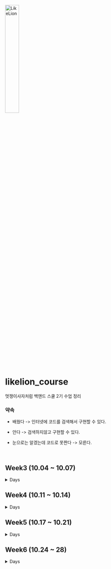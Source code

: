 <img src="https://user-images.githubusercontent.com/101695482/193738973-d6a68b74-cc8f-4486-b068-301374dc4ef6.jpg" width="30%" height="30%" title="LikeLion" alt="LikeLion"></img>
# likelion_course
멋쟁이사자처럼 백앤드 스쿨 2기 수업 정리

### 약속
 - 배웠다 -> 인터넷에 코드를 검색해서 구현할 수 있다.
 - 안다 -> 검색하지않고 구현할 수 있다.


 - 눈으로는 알겠는데 코드로 못짠다 -> 모른다.
<br>

## Week3 (10.04 ~ 10.07) 
<details><summary> Days </summary>

### day 2
 - git, github, source tree
 - Array
 - 화폐 매수를 구하는 프로그램 
 - 코드업 (코딩테스트)
   + 1156 : 짝수와 홀수
   + 1161 : 홀수와 짝수 그리고 더하기
   
### day 3
 - Intellij github Java Project 빌드
   + branch
   + git remote swap
 - Class 사용 이유
   + Constructor
   + calculator 구현
     + interface 사용
 - Collection
   - List
     - ArrayList

### day 4
- Collection
    - List
        - ArrayList
    - map
    - set
      - HashSet
        - Deduplication alphabet, number
- File
  - Read
      - one Byte Read
      - N Byte Read
      - Line Read

### day 5
- 대용량 데이터 처리
  - 2021 서울에서 가장 많이 이사간 지역 분석

</details>

## Week4 (10.11 ~ 10.14) 
<details><summary> Days </summary>

### day 2
 - Programmers
   - 자릿수 더하기
 - Code Up
   - C1278, 1620
 - AWS
   - Docker
     - MySQL 연결
   - Xshell
 - MySQL
   - create table
   - insert values

### day 3
- Algorithm
  - Code Up
    - getMaxOrMin
      - C1278, 1620
- 대용량 데이터 가공
  - MySQL
    - 서울시 병의원 데이터
  - Parse OOP 활용

### day 4
- Algorithm
    - Sort
      - bubble Sort
- 대용량 데이터 가공
  - TDD
  - DB Insert
  - parse

### day 5
- Algorithm
  - Sort
    - Insertion Sort
</details>

## Week5 (10.17 ~ 10.21)

<details><summary> Days </summary>

### day 1
- Algorithm
  - RepeatWrite
- codeup
  - c1443
- DB & Gradle 연결
  - select, insert

### day 2
- Algorithm
  - 정사각형, 직사각형 그리기
- codeup
    - c1859

### day 3
- Data Structure
    - Stack
      - push()
      - pop()
- codeup
    - c1859
- Spring 연결
  - Inversion of Control
- Single Ton Pattern
- 
### day 4
- Data Structure
    - Stack
      - isEmpty()
      - EmptyStackException

- Spring
  - TDD

### day 5
- Stack
  - codeup
  - programmers
- Spring
  - 전략 패턴
</details>

## Week6 (10.24 ~ 28)

<details>
<summary> Days </summary>

### day 1
- Algorithm
  - PriorityQueue
- Programmers
  - p42746
- Spring

### day 2
- Algorithm
  - Hash
- Programmers
  - p42576
- Spring
  - 토비의 스프링 1 ~ 3장 복습

### day 3
- Algorithm
  - Hash
    - Node 추가
- Spring
### day 3
- Algorithm
  - Hash
    - Node 추가
- Spring

### day 4
- Algorithm
  - Hash
    - Programmers
      - p 42576
- Spring
  - Get, Post, Put, Delete
  - Swagger

### day 5
- Algorithm
  - Hash
    - Programmers
      - p 1845
- Spring
  - Logger
  - ORM(Object Relational Mapping)
  - 
</details>